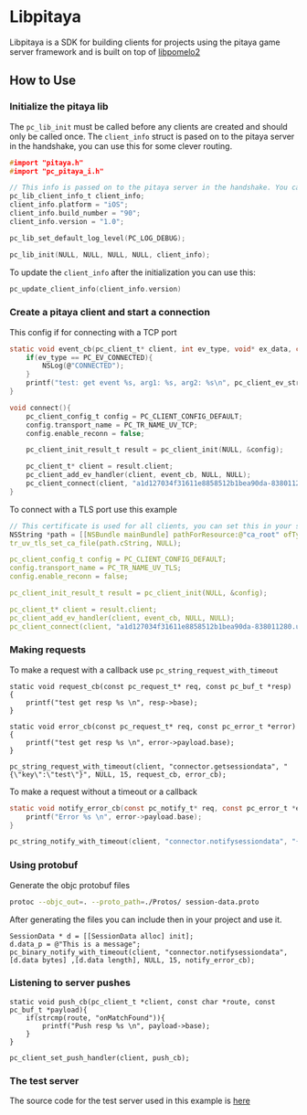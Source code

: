 # Libpitaya

Libpitaya is a SDK for building clients for projects using the pitaya game server framework and is built on top of [libpomelo2](https://github.com/NetEase/libpomelo2)

## How to Use


### Initialize the pitaya lib

The `pc_lib_init` must be called before any clients are created and should only be called once. The `client_info` struct is pased on to the pitaya server in the handshake, you can use this for some clever routing.  

``` c
#import "pitaya.h"
#import "pc_pitaya_i.h"

// This info is passed on to the pitaya server in the handshake. You can use this for routing
pc_lib_client_info_t client_info;
client_info.platform = "iOS";
client_info.build_number = "90";
client_info.version = "1.0";

pc_lib_set_default_log_level(PC_LOG_DEBUG);

pc_lib_init(NULL, NULL, NULL, NULL, client_info);
```

To update the `client_info` after the initialization you can use this:
``` c
pc_update_client_info(client_info.version)
```

### Create a pitaya client and start a connection

This config if for connecting with a TCP port
``` c
static void event_cb(pc_client_t* client, int ev_type, void* ex_data, const char* arg1, const char* arg2) {
    if(ev_type == PC_EV_CONNECTED){
        NSLog(@"CONNECTED");
    }
    printf("test: get event %s, arg1: %s, arg2: %s\n", pc_client_ev_str(ev_type), arg1 ? arg1 : "", arg2 ? arg2 : "");
}

void connect(){
    pc_client_config_t config = PC_CLIENT_CONFIG_DEFAULT;
    config.transport_name = PC_TR_NAME_UV_TCP;
    config.enable_reconn = false;

    pc_client_init_result_t result = pc_client_init(NULL, &config);

    pc_client_t* client = result.client;
    pc_client_add_ev_handler(client, event_cb, NULL, NULL);
    pc_client_connect(client, "a1d127034f31611e8858512b1bea90da-838011280.us-east-1.elb.amazonaws.com", 3251, NULL);
}

```

To connect with a TLS port use this example

``` c
// This certificate is used for all clients, you can set this in your setup function
NSString *path = [[NSBundle mainBundle] pathForResource:@"ca_root" ofType:@"crt"];
tr_uv_tls_set_ca_file(path.cString, NULL);

pc_client_config_t config = PC_CLIENT_CONFIG_DEFAULT;
config.transport_name = PC_TR_NAME_UV_TLS;
config.enable_reconn = false;

pc_client_init_result_t result = pc_client_init(NULL, &config);

pc_client_t* client = result.client;
pc_client_add_ev_handler(client, event_cb, NULL, NULL);
pc_client_connect(client, "a1d127034f31611e8858512b1bea90da-838011280.us-east-1.elb.amazonaws.com", 3251, NULL);

```

### Making requests


To make a request with a callback use `pc_string_request_with_timeout`
```
static void request_cb(const pc_request_t* req, const pc_buf_t *resp) {
    printf("test get resp %s \n", resp->base);
}

static void error_cb(const pc_request_t* req, const pc_error_t *error) {
    printf("test get resp %s \n", error->payload.base);
}

pc_string_request_with_timeout(client, "connector.getsessiondata", "{\"key\":\"test\"}", NULL, 15, request_cb, error_cb);

```
To make a request without a timeout or a callback 

``` c
static void notify_error_cb(const pc_notify_t* req, const pc_error_t *error){
    printf("Error %s \n", error->payload.base);
}

pc_string_notify_with_timeout(client, "connector.notifysessiondata", "{\"key\":\"test\"}", NULL, 15, notify_error_cb);
```

### Using protobuf

Generate the objc protobuf files

``` bash
protoc --objc_out=. --proto_path=./Protos/ session-data.proto
```

After generating the files you can include then in your project and use it.
``` objc 
SessionData * d = [[SessionData alloc] init];
d.data_p = @"This is a message";
pc_binary_notify_with_timeout(client, "connector.notifysessiondata", [d.data bytes] ,[d.data length], NULL, 15, notify_error_cb);
```

### Listening to server pushes

```
static void push_cb(pc_client_t *client, const char *route, const pc_buf_t *payload){
    if(strcmp(route, "onMatchFound")){
        printf("Push resp %s \n", payload->base);
    }
}

pc_client_set_push_handler(client, push_cb);
```

### The test server

The source code for the test server used in  this example is [here](https://github.com/topfreegames/libpitaya/tree/master/pitaya-servers)
